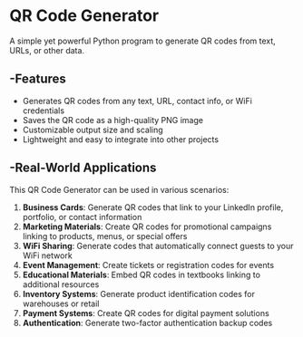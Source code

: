 # QR Code Generator

A simple yet powerful Python program to generate QR codes from text, URLs, or other data.

## -Features

- Generates QR codes from any text, URL, contact info, or WiFi credentials
- Saves the QR code as a high-quality PNG image
- Customizable output size and scaling
- Lightweight and easy to integrate into other projects

## -Real-World Applications

This QR Code Generator can be used in various scenarios:

1. **Business Cards**: Generate QR codes that link to your LinkedIn profile, portfolio, or contact information
2. **Marketing Materials**: Create QR codes for promotional campaigns linking to products, menus, or special offers
3. **WiFi Sharing**: Generate codes that automatically connect guests to your WiFi network
4. **Event Management**: Create tickets or registration codes for events
5. **Educational Materials**: Embed QR codes in textbooks linking to additional resources
6. **Inventory Systems**: Generate product identification codes for warehouses or retail
7. **Payment Systems**: Create QR codes for digital payment solutions
8. **Authentication**: Generate two-factor authentication backup codes

